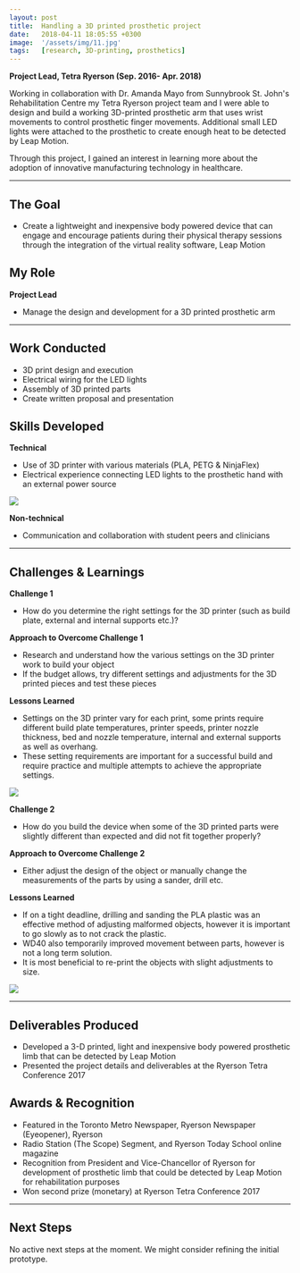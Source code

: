 ```yaml
---
layout: post
title:  Handling a 3D printed prosthetic project
date:   2018-04-11 18:05:55 +0300
image:  '/assets/img/11.jpg'
tags:   [research, 3D-printing, prosthetics]
---
```

**Project Lead, Tetra Ryerson (Sep. 2016- Apr. 2018)**

Working in collaboration with Dr. Amanda Mayo from Sunnybrook St. John's Rehabilitation Centre my Tetra Ryerson project team and I were able to design and build a working 3D-printed prosthetic arm that uses wrist movements to control prosthetic finger movements. Additional small LED lights were attached to the prosthetic to create enough heat to be detected by Leap Motion. 

Through this project, I gained an interest in learning more about the adoption of innovative manufacturing technology in healthcare. 

---

## The Goal
* Create a lightweight and inexpensive body powered device that can engage and encourage patients during their physical therapy sessions through the integration of the virtual reality software, Leap Motion

## My Role
**Project Lead**
* Manage the design and development for a 3D printed prosthetic arm

---

## Work Conducted
* 3D print design and execution
* Electrical wiring for the LED lights
* Assembly of 3D printed parts
* Create written proposal and presentation 


## Skills Developed

**Technical**
* Use of 3D printer with various materials (PLA, PETG & NinjaFlex)
* Electrical experience connecting LED lights to the prosthetic hand with an external power source

![]({{site.baseurl}}/assets/img/17.jpg)

**Non-technical**
* Communication and collaboration with student peers and clinicians

---

## Challenges & Learnings

**Challenge 1**
* How do you determine the right settings for the 3D printer (such as build plate, external and internal supports etc.)?

**Approach to Overcome Challenge 1**
* Research and understand how the various settings on the 3D printer work to build your object
* If the budget allows, try different settings and adjustments for the 3D printed pieces and test these pieces 

**Lessons Learned**
* Settings on the 3D printer vary for each print, some prints require different build plate temperatures, printer speeds, printer nozzle thickness, bed and nozzle temperature, internal and external supports as well as overhang. 
* These setting requirements are important for a successful build and require practice and multiple attempts to achieve the appropriate settings. 


![]({{site.baseurl}}/assets/img/16.jpg)


**Challenge 2**
* How do you build the device when some of the 3D printed parts were slightly different than expected and did not fit together properly?

**Approach to Overcome Challenge 2**
* Either adjust the design of the object or manually change the measurements of the parts by using a sander, drill etc. 

**Lessons Learned**
* If on a tight deadline, drilling and sanding the PLA plastic was an effective method of adjusting malformed objects, however it is important to go slowly as to not crack the plastic. 
* WD40 also temporarily improved movement between parts, however is not a long term solution. 
* It is most beneficial to re-print the objects with slight adjustments to size.


![]({{site.baseurl}}/assets/img/10.jpg)

---

## Deliverables Produced
* Developed a 3-D printed, light and inexpensive body powered prosthetic limb that can be detected by Leap Motion
* Presented the project details and deliverables at the Ryerson Tetra Conference 2017

## Awards & Recognition
* Featured in the Toronto Metro Newspaper, Ryerson Newspaper (Eyeopener), Ryerson
* Radio Station (The Scope) Segment, and Ryerson Today School online magazine
* Recognition from President and Vice-Chancellor of Ryerson for development of prosthetic limb that could be detected by Leap Motion for rehabilitation purposes 
* Won second prize (monetary) at Ryerson Tetra Conference 2017


---

## Next Steps
No active next steps at the moment. We might consider refining the initial prototype.

